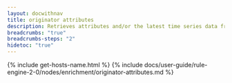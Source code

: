 ```yaml
---
layout: docwithnav
title: originator attributes
description: Retrieves attributes and/or the latest time series data from the message originator and adds the results to either the message data or the message metadata.
breadcrumbs: "true"
breadcrumbs-steps: "2"
hidetoc: "true"
---
```


{% include get-hosts-name.html %}
{% include docs/user-guide/rule-engine-2-0/nodes/enrichment/originator-attributes.md %}
